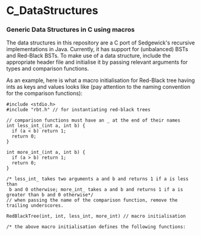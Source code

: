 # C_DataStructures
### Generic Data Structures in C using macros
The data structures in this repository are a C port of Sedgewick's recursive implementations in Java.
Currently, it has support for (unbalanced) BSTs and Red-Black BSTs. To make use of a data structure, include the appropriate header file and initialise it by passing relevant arguments for types and comparison functions.

As an example, here is what a macro initialisation for Red-Black tree having ints as keys and values looks like (pay attention to the naming convention for the comparison functions):

```
#include <stdio.h>
#include "rbt.h" // for instantiating red-black trees

// comparison functions must have an _ at the end of their names
int less_int_(int a, int b) {
  if (a < b) return 1;
  return 0;
}

int more_int_(int a, int b) {
  if (a > b) return 1;
  return 0;
}

/* less_int_ takes two arguments a and b and returns 1 if a is less than
 b and 0 otherwise; more_int_ takes a and b and returns 1 if a is greater than b and 0 otherwise*/
// when passing the name of the comparison function, remove the trailing underscores.

RedBlackTree(int, int, less_int, more_int) // macro initialisation

/* the above macro initialisation defines the following functions:
```
